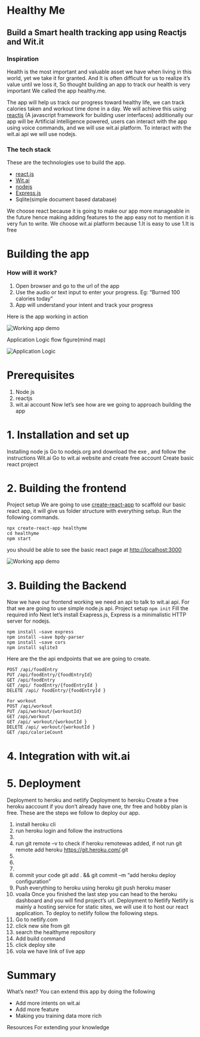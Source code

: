 # Healthy Me
## Build a Smart health tracking app using Reactjs and Wit.it

### Inspiration
Health is the most important and valuable asset we have when living in this world, yet we take it for granted. And It is often difficult for us to realize it’s value until we loss it, So thought building an app to track our health is very important We called the app healthy.me.

The app will help us track our progress toward healthy life, we can track calories taken and workout time done in a day. We will achieve this using [reactjs](https://reactjs.org/docs/getting-started.html) (A javascript framework for building user interfaces) additionally our app will be Artificial intelligence powered, users can interact with the app using voice commands, and we will use wit.ai platform. To interact with the wit.ai api we will use nodejs.

### The tech stack
These are the technologies use to build the app.
* [react.js](https://reactjs.org/docs/getting-started.html)
* [Wit.ai](https://wit.ai/)
* [nodejs](https://nodejs.org/en/)
* [Express.js](https://github.com/expressjs/express)
* Sqlite(simple document based database)

We choose react because it is going to make our app more manageable in the future hence making adding features to the app easy not to mention it is very fun to write.
We choose wit.ai platform because
1.It is easy to use
1.It is free

# **Building the app**

### How will it work?
1. Open browser and go to the url of the app
2. Use the audio or text input to enter your progress. Eg: “Burned 100 calories today”
3. App will understand your intent and track your progress 

Here is the app working in action

 ![Working app demo](images/app.gif)

 

Application Logic flow figure(mind map)
 
 ![Application Logic](image.jpg)

 

# Prerequisites 
1. Node js
2. reactjs
3. wit.ai account
Now let’s see how are we going to approach building the app 

# 1. Installation and set up

Installing node js
Go to nodejs.org and download the exe , and follow the instructions
Wit.ai
Go to wit.ai website and create free account 
Create basic react project


# 2. Building the frontend
Project setup
We are going to use [create-react-app](https://create-react-app.dev/docs/getting-started/) to scaffold our basic react app, it will give us folder structure with everything setup.
Run the following commands.
```
npx create-react-app healthyme
cd healthyme
npm start
````
you should be able to see the basic react page at [http://localhost:3000](http://localhost:3000 )


  ![Working app demo](images/react_default.png)



# 3. Building the Backend
Now we have our frontend working we need an api to talk to wit.ai api. For that we are going to use simple node.js api.
Project setup
`
npm init
` 
Fill the required info
Next let’s install Exapress.js, Express is a minimalistic HTTP server for nodejs.
```
npm install –save express
npm install –save bpdy-parser
npm install –save cors
npm install sqlite3
```

Here are the the api endpoints that we are going to create.
```
POST /api/foodEntry
PUT /api/foodEntry/{foodEntryId}
GET /api/foodEntry
GET /api/ foodEntry/{foodEntryId }
DELETE /api/ foodEntry/{foodEntryId }
```
```
For workout
POST /api/workout
PUT /api/workout/{workoutId}
GET /api/workout
GET /api/ workout/{workoutId }
DELETE /api/ workout/{workoutId }
GET /api/calorieCount
```

# 4. Integration with wit.ai



# 5. Deployment


Deployment to heroku and netlify
Deployment to heroku
Create a free heroku aaccount if you don’t already have one, thr free and hobby plan is free.
These are the steps we follow to deploy our app.
1. install heroku cli
2. run heroku login and follow the instructions
3. 
4. run git remote –v to check if heroku remotewas added, if not run git remote add heroku https://git.heroku.com/<heroku-project-name>.git
5. 
6. 
7.
8. commit your code git add . && git commit –m “add heroku deploy configuration”
9. Push everything to heroku using heroku git push heroku maser
10. voaila 
Once you finished the last step you can head to the heroku dashboard and you will find project’s url.
Deployment to Netlify
Netlify is mainly a hosting service for static sites, we will use it to host our react application.
To deploy to netlify follow the following steps.
1.  Go to netlify.com
2. click new site from git
3. search the healthyme repository
4. Add build command 
5. click deploy site
6. vola we have link of live app 

# Summary 



What’s next?
You can extend this app by doing the following 
-	Add more intents on wit.ai
-	Add more feature
-	Making you training data more rich

Resources For extending your knowledge




